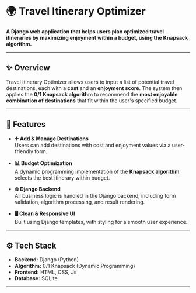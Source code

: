 # 🌍 Travel Itinerary Optimizer

**A Django web application that helps users plan optimized travel itineraries by maximizing enjoyment within a budget, using the Knapsack algorithm.**

---

## ✨ Overview

Travel Itinerary Optimizer allows users to input a list of potential travel destinations, each with a **cost** and an **enjoyment score**. The system then applies the **0/1 Knapsack algorithm** to recommend the **most enjoyable combination of destinations** that fit within the user's specified budget.

---

## 🚀 Features

- **➕ Add & Manage Destinations**  
  Users can add destinations with cost and enjoyment values via a user-friendly form.

- **📊 Budget Optimization**  
  A dynamic programming implementation of the **Knapsack algorithm** selects the best itinerary within budget.

- **🌐 Django Backend**  
  All business logic is handled in the Django backend, including form validation, algorithm processing, and result rendering.

- **🖥️ Clean & Responsive UI**  
  Built using Django templates, with styling for a smooth user experience.

---

## ⚙️ Tech Stack

- **Backend:** Django (Python)
- **Algorithm:** 0/1 Knapsack (Dynamic Programming)
- **Frontend:** HTML, CSS, Js
- **Database:** SQLite 

---



